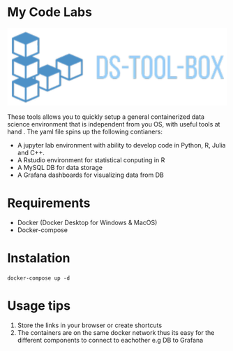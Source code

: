 # My Code Labs

![alt text](DS.png)

These tools allows you to quickly setup a general containerized data science environment that is independent from you OS, with useful tools at hand . The yaml file spins up the following contianers:

 - A jupyter lab environment with ability to develop code in Python, R, Julia and C++. 
 - A Rstudio environment for statistical conputing in R
 - A MySQL DB for data storage 
 - A Grafana dashboards for visualizing data from DB


# Requirements

 - Docker (Docker Desktop for Windows & MacOS)
 - Docker-compose

# Instalation 

```docker-compose up -d```

# Usage tips

1. Store the links in your browser or create shortcuts
2. The containers are on the same docker network thus its easy for the different components to connect to eachother e.g DB to Grafana 




